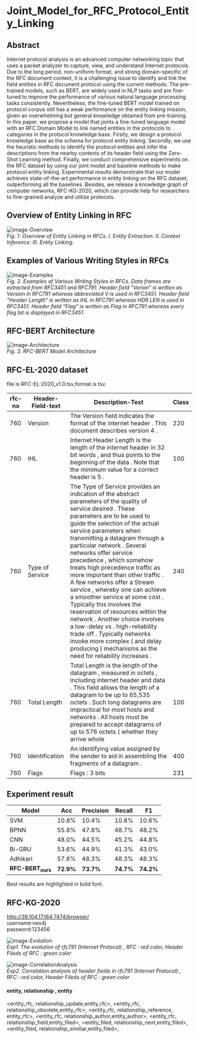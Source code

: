 # Joint_Model_for_RFC_Protocol_Entity_Linking  

## Abstract    
Internet protocol analysis is an advanced computer networking topic that uses a packet analyzer to capture, view, and understand Internet protocols. Due to the long period, non-uniform format, and strong domain-specific of the RFC document context, it is a challenging issue to identify and link the field entities in RFC document protocol using the current methods. The pre-trained models, such as BERT, are widely used in NLP tasks and are fine-tuned to improve the performance of various natural language processing tasks consistently. Nevertheless, the fine-tuned BERT model trained on protocol corpus still has a weak performance on the entity linking mission, given an overwhelming but general knowledge obtained from pre-training. In this paper, we propose a model that joints a fine-tuned language model with an RFC Domain Model to link named entities in the protocols to categories in the protocol knowledge base. Firstly, we design a protocol knowledge base as the schema for protocol entity linking. Secondly, we use the heuristic methods to identify the protocol entities and infer the descriptions from the nearby contexts of its header field using the Zero-Shot Learning method. Finally, we conduct comprehensive experiments on the RFC dataset by using our joint model and baseline methods to make protocol entity linking. Experimental results demonstrate that our model achieves state-of-the-art performance in entity linking on the RFC dataset, outperforming all the baselines. Besides, we release a knowledge graph of computer networks, RFC-KG-2020, which can provide help for researchers to fine-grained analyze and utilize protocols.

## Overview of Entity Linking in RFC  
![image-Overview](https://github.com/ISCAS-ITECHS/RFC-BERT/blob/master/data/overview.png)  
*Fig. 1. Overview of Entity Linking in RFCs. I. Entity Extraction. II. Context Inference. III. Entity Linking.*  
  
## Examples of Various Writing Styles in RFCs
![image-Examples](https://github.com/ISCAS-ITECHS/RFC-BERT/blob/master/data/example.png)  
*Fig. 2. Examples of Various Writing Styles in RFCs. Data frames are extracted from RFC3451 and RFC791. Header field ”Verion” is written as Version in RFC791 whereas abbreviated V is used in RFC3451. Header field ”Header Length” is written as IHL in RFC791 whereas HDR LEN is used in RFC3451. Header field ”Flag” is written as Flag in RFC791 whereas every flag bit is displayed in RFC3451.*    
  
## RFC-BERT Architecture
![image-Architecture](https://github.com/ISCAS-ITECHS/RFC-BERT/blob/master/data/model.png)  
*Fig. 3. RFC-BERT Model Architecture*  

## RFC-EL-2020 dataset 
file is RFC-EL-2020_v1.0.tsv,format is tsv.  

|  rfc-no   | Header-Field-text | Description-Text | Class |
|  ----     | ----         |----              |----   |
|760|	Version|	The Version field indicates the format of the internet header . This document describes version 4 .|	220|
|760|	IHL| Internet Header Length is the length of the internet header in 32 bit words , and thus points to the beginning of the data . Note that the minimum value for a correct header is 5 .|	100|
|760|	Type of Service|	The Type of Service provides an indication of the abstract parameters of the quality of service desired . These parameters are to be used to guide the selection of the actual service parameters when transmitting a datagram through a particular network . Several networks offer service precedence , which somehow treats high precedence traffic as more important than other traffic . A few networks offer a Stream service , whereby one can achieve a smoother service at some cost . Typically this involves the reservation of resources within the network . Another choice involves a low-delay vs . high-reliability trade off . Typically networks invoke more complex ( and delay producing ) mechanisms as the need for reliability increases . |	240|
|760|	Total Length|	Total Length is the length of the datagram , measured in octets , including internet header and data . This field allows the length of a datagram to be up to 65,535 octets . Such long datagrams are impractical for most hosts and networks . All hosts must be prepared to accept datagrams of up to 576 octets ( whether they arrive whole|	100
|760|	Identification|	An identifying value assigned by the sender to aid in assembling the fragments of a datagram .| 	400
760	|Flags|	Flags : 3 bits|	231|

## Experiment result 
|  Model      |  Acc    | Precision | Recall | F1|
| ----        |----     |----   |----   |----  |
|  SVM        |  10.8%  | 10.4% | 10.8% | 10.6%|
|  BPNN       |  55.8%  | 47.8% | 48.7% | 48.2%|
|  CNN        |  48.0%  | 44.5% | 45.2% | 44.8%|
|  Bi-GRU     |  53.6%  | 44.9% | 41.3% | 43.0%|
|  Adhikari   |  57.6%  | 48.3% | 48.3% | 48.3%|
|  **RFC-BERT<sub>ours</sub>**   |  **72.9%**  | **73.7%** | **74.7%** | **74.2%**|  
  
Best results are highlighted in bold font.   

## RFC-KG-2020  
http://39.104.17.164:7474/browser/  
username:neo4j  
password:123456  

![image-Evolution](https://github.com/ISCAS-ITECHS/RFC-BERT/blob/master/data/rfc791-IP-update.png)  
*Exp1. The evolution of rfc791 (Internet Protocol) , RFC : red color, Header Fileds of RFC : green color*  

 
![image-CorrelationAnalysis](https://github.com/ISCAS-ITECHS/RFC-BERT/blob/master/data/rfc791-IP-Fields.png)  
*Exp2. Correlation analysis of header fields in rfc791 (Internet Protocol) , RFC : red color, Header Fileds of RFC : green color*   

#### entity, relationship , entity 
<entity_rfc, relationship_update,entity_rfc>,
<entity_rfc, relationship_obsolete,entity_rfc>, 
<entity_rfc, relationship_reference, entity_rfc>,
<entity_rfc, relationship_author,entity_author>, 
<entity_rfc, relationship_field,entity_filed>, 
<entity_filed, relationship_next,entity_filed>, 
<entity_filed, relationship_similiar,entity_filed>,
